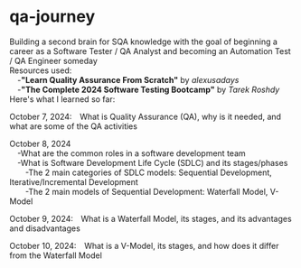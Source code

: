 # qa-journey
Building a second brain for SQA knowledge with the goal of beginning a career as a Software Tester / QA Analyst and becoming an Automation Test / QA Engineer someday<br>
Resources used:<br>
&emsp;-<b>"Learn Quality Assurance From Scratch"</b> by <i>alexusadays</i><br>
&emsp;-<b>"The Complete 2024 Software Testing Bootcamp"</b> by <i>Tarek Roshdy</i><br>
Here's what I learned so far:

October 7, 2024:&emsp;What is Quality Assurance (QA), why is it needed, and what are some of the QA activities

October 8, 2024<br>
&emsp;-What are the common roles in a software development team<br>
&emsp;-What is Software Development Life Cycle (SDLC) and its stages/phases<br>
&emsp;&emsp;-The 2 main categories of SDLC models: Sequential Development, Iterative/Incremental Development<br>
&emsp;&emsp;-The 2 main models of Sequential Development: Waterfall Model, V-Model<br>

October 9, 2024:&emsp;What is a Waterfall Model, its stages, and its advantages and disadvantages<br>

October 10, 2024:&emsp;What is a V-Model, its stages, and how does it differ from the Waterfall Model<br>
